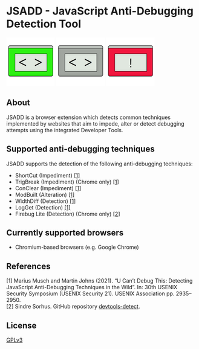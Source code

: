 # JSADD - JavaScript Anti-Debugging Detection Tool

![](./assets/icons/benign_128.png)
![](./assets/icons/jsadd_128.png)
![](./assets/icons/malicious_128.png)

## About
JSADD is a browser extension which detects common techniques implemented by websites that aim to impede, alter or detect debugging attempts using the integrated Developer Tools.

## Supported anti-debugging techniques
JSADD supports the detection of the following anti-debugging techniques:
- ShortCut (Impediment) [[1]](#1)
- TrigBreak (Impediment) (Chrome only) [[1]](#1)
- ConClear (Impediment) [[1]](#1)
- ModBuilt (Alteration) [[1]](#1)
- WidthDiff (Detection) [[1]](#1)
- LogGet (Detection) [[1]](#1)
- Firebug Lite (Detection) (Chrome only) [[2]](#2)

## Currently supported browsers
- Chromium-based browsers (e.g. Google Chrome)

## References
<a id="1">[1]</a>
Marius Musch and Martin Johns (2021).
“U Can’t Debug This: Detecting JavaScript Anti-Debugging Techniques in the Wild”.
In: 30th USENIX Security Symposium (USENIX Security 21). USENIX Association pp. 2935–2950.  
<a id="2">[2]</a>
Sindre Sorhus.
GitHub repository [devtools-detect](https://github.com/sindresorhus/devtools-detect).

## License
[GPLv3](LICENSE.txt)